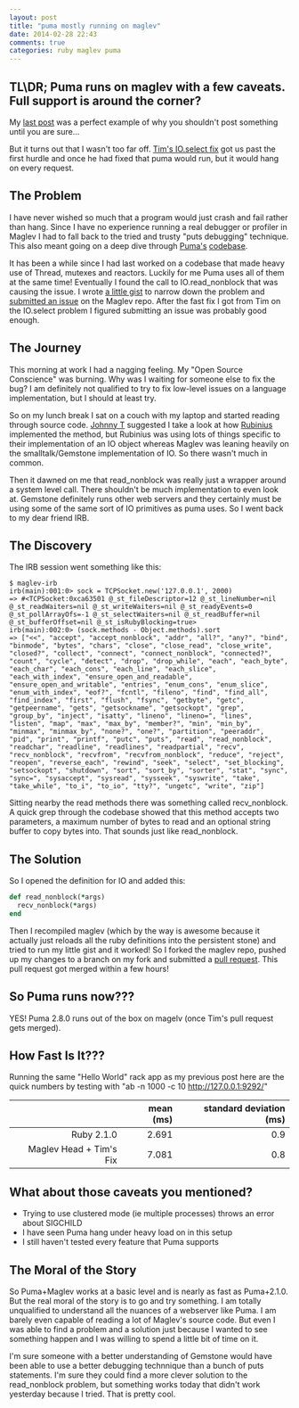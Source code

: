 ```yaml
---
layout: post
title: "puma mostly running on maglev"
date: 2014-02-28 22:43
comments: true
categories: ruby maglev puma
---
```


## TL\DR; Puma runs on maglev with a few caveats. Full support is around the corner?

My [last post](/blog/2014/02/26/puma-runs-on-maglev) was a perfect example of why you shouldn't post something until you are sure...

But it turns out that I wasn't too far off. [Tim's IO.select fix](https://github.com/MagLev/maglev/tree/tim/github313) got us past the first hurdle and once he had fixed that puma would run, but it would hang on every request.

## The Problem

I have never wished so much that a program would just crash and fail rather than hang. Since I have no experience running a real debugger or profiler in Maglev I had to fall back to the tried and trusty "puts debugging" technique. This also meant going on a deep dive through [Puma's](http://puma.io/) [codebase](https://github.com/puma/puma).

It has been a while since I had last worked on a codebase that made heavy use of Thread, mutexes and reactors. Luckily for me Puma uses all of them at the same time! Eventually I found the call to IO.read_nonblock that was causing the issue. I wrote [a little gist](https://gist.github.com/hqmq/9278656) to narrow down the problem and [submitted an issue](https://github.com/MagLev/maglev/issues/338) on the Maglev repo. After the fast fix I got from Tim on the IO.select problem I figured submitting an issue was probably good enough.

## The Journey

This morning at work I had a nagging feeling. My "Open Source Conscience" was burning. Why was I waiting for someone else to fix the bug? I am definitely not qualified to try to fix low-level issues on a language implementation, but I should at least try.

So on my lunch break I sat on a couch with my laptop and started reading through source code. [Johnny T](https://github.com/johnnyt) suggested I take a look at how [Rubinius](http://rubini.us/) implemented the method, but Rubinius was using lots of things specific to their implementation of an IO object whereas Maglev was leaning heavily on the smalltalk/Gemstone implementation of IO. So there wasn't much in common.

Then it dawned on me that read_nonblock was really just a wrapper around a system level call. There shouldn't be much implementation to even look at. Gemstone definitely runs other web servers and they certainly must be using some of the same sort of IO primitives as puma uses. So I went back to my dear friend IRB.

## The Discovery

The IRB session went something like this:

```
$ maglev-irb
irb(main):001:0> sock = TCPSocket.new('127.0.0.1', 2000)
=> #<TCPSocket:0xca63501 @_st_fileDescriptor=12 @_st_lineNumber=nil @_st_readWaiters=nil @_st_writeWaiters=nil @_st_readyEvents=0 @_st_pollArrayOfs=-1 @_st_selectWaiters=nil @_st_readBuffer=nil @_st_bufferOffset=nil @_st_isRubyBlocking=true>
irb(main):002:0> (sock.methods - Object.methods).sort
=> ["<<", "accept", "accept_nonblock", "addr", "all?", "any?", "bind", "binmode", "bytes", "chars", "close", "close_read", "close_write", "closed?", "collect", "connect", "connect_nonblock", "connected?", "count", "cycle", "detect", "drop", "drop_while", "each", "each_byte", "each_char", "each_cons", "each_line", "each_slice", "each_with_index", "ensure_open_and_readable", "ensure_open_and_writable", "entries", "enum_cons", "enum_slice", "enum_with_index", "eof?", "fcntl", "fileno", "find", "find_all", "find_index", "first", "flush", "fsync", "getbyte", "getc", "getpeername", "gets", "getsockname", "getsockopt", "grep", "group_by", "inject", "isatty", "lineno", "lineno=", "lines", "listen", "map", "max", "max_by", "member?", "min", "min_by", "minmax", "minmax_by", "none?", "one?", "partition", "peeraddr", "pid", "print", "printf", "putc", "puts", "read", "read_nonblock", "readchar", "readline", "readlines", "readpartial", "recv", "recv_nonblock", "recvfrom", "recvfrom_nonblock", "reduce", "reject", "reopen", "reverse_each", "rewind", "seek", "select", "set_blocking", "setsockopt", "shutdown", "sort", "sort_by", "sorter", "stat", "sync", "sync=", "sysaccept", "sysread", "sysseek", "syswrite", "take", "take_while", "to_i", "to_io", "tty?", "ungetc", "write", "zip"]
```

Sitting nearby the read methods there was something called recv_nonblock. A quick grep through the codebase showed that this method accepts two parameters, a maximum number of bytes to read and an optional string buffer to copy bytes into.  That sounds just like read_nonblock.

## The Solution

So I opened the definition for IO and added this:

```ruby src/kernel/bootstrap/IO.rb
def read_nonblock(*args)
  recv_nonblock(*args)
end
```

Then I recompiled maglev (which by the way is awesome because it actually just reloads all the ruby definitions into the persistent stone) and tried to run my little gist and it worked! So I forked the maglev repo, pushed up my changes to a branch on my fork and submitted a [pull request](https://github.com/MagLev/maglev/pull/339). This pull request got merged within a few hours!

## So Puma runs now???

YES! Puma 2.8.0 runs out of the box on magelv (once Tim's pull request gets merged).

## How Fast Is It???

Running the same "Hello World" rack app as my previous post here are the quick numbers by testing with "ab -n 1000 -c 10 http://127.0.0.1:9292/"
<table style="text-align: right;" cellpadding="10">
  <thead>
    <tr>
      <th>&nbsp;</th>
      <th>mean (ms)</th>
      <th>standard deviation (ms)</th>
    </tr>
  </thead>
  <tbody>
    <tr>
      <td>Ruby 2.1.0</td>
      <td>2.691</td>
      <td>0.9</td>
    </tr>
    <tr>
      <td>Maglev Head + Tim's Fix</td>
      <td>7.081</td>
      <td>0.8</td>
    </tr>
  </tbody>
</table>

## What about those caveats you mentioned?

 * Trying to use clustered mode (ie multiple processes) throws an error about SIGCHILD
 * I have seen Puma hang under heavy load on in this setup
 * I still haven't tested every feature that Puma supports

## The Moral of the Story

So Puma+Maglev works at a basic level and is nearly as fast as Puma+2.1.0. But the real moral of the story is to go and try something. I am totally unqualified to understand all the nuances of a webserver like Puma. I am barely even capable of reading a lot of Maglev's source code. But even I was able to find a problem and a solution just because I wanted to see something happen and I was willing to spend a little bit of time on it.

I'm sure someone with a better understanding of Gemstone would have been able to use a better debugging technnique than a bunch of puts statements. I'm sure they could find a more clever solution to the read_nonblock problem, but something works today that didn't work yesterday because I tried. That is pretty cool.
